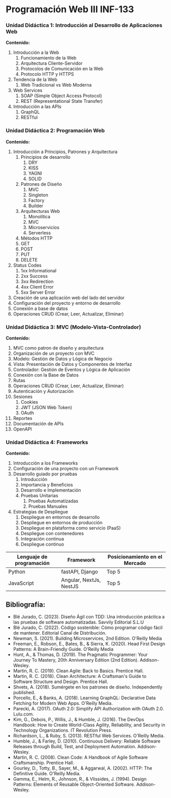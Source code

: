 # Programación Web III INF-133

### Unidad Didáctica 1: Introducción al Desarrollo de Aplicaciones Web
**Contenido:**
1. Introducción a la Web
   1. Funcionamiento de la Web
   2. Arquitectura Cliente-Servidor
   3. Protocolos de Comunicación en la Web
   4. Protocolo HTTP y HTTPS
2. Tendencia de la Web
   1. Web Tradicional vs Web Moderna
3. Web Services
      1. SOAP (Simple Object Access Protocol)
      2. REST (Representational State Transfer)
4. Introducción a las APIs
      1. GraphQL
      2. RESTful
### Unidad Didáctica 2: Programación Web 
**Contenido:**
1. Introducción a Principios, Patrones y Arquitectura
   1. Principios de desarrollo
      1. DRY
      2. KISS
      3. YAGNI
      4. SOLID
   2. Patrones de Diseño
      1. MVC
      2. Singleton
      3. Factory
      4. Builder
   3. Arquitecturas Web
      1. Monolítica
      2. MVC
      3. Microservicios
      4. Serverless
   4. Métodos HTTP
     1. GET
     2. POST
     3. PUT
     4. DELETE
  8. Status Codes
     1. 1xx Informational
     2. 2xx Success
     3. 3xx Redirection
     4. 4xx Client Error
     5. 5xx Server Error
2. Creación de una aplicación web del lado del servidor
3. Configuración del proyecto y entorno de desarrollo
4. Conexión a base  de datos
5. Operaciones CRUD (Crear, Leer, Actualizar, Eliminar) 
### Unidad Didáctica 3: MVC (Modelo-Vista-Controlador) 
**Contenido:**
1.  MVC como patron de diseño y arquitectura
2. Organización de un proyecto con MVC  
3. Modelo: Gestión de Datos y Lógica de Negocio
4. Vista: Presentación de Datos y Componentes de Interfaz
5. Controlador: Gestión de Eventos y Lógica de Aplicación
6. Conexión con la Base de Datos
7. Rutas
8. Operaciones CRUD (Crear, Leer, Actualizar, Eliminar)
9.  Autenticación y Autorización
10. Sesiones
    1. Cookies
    2. JWT (JSON Web Token)
    3. OAuth
11. Reportes
12. Documentación de APIs
  13. OpenAPI
### Unidad Didáctica 4: Frameworks
**Contenido:**
1. Introducción a los Frameworks
2. Configuración de una proyecto con un Framework
3. Desarrollo guiado por pruebas
   1. Introducción
   2. Importancia y Beneficios
   3. Desarrollo e Implementación
   4. Pruebas Unitarias
      1. Pruebas Automatizadas
      2. Pruebas Manuales
4. Estrategias de Despliegue
   1. Despliegue en entornos de desarrollo
   2. Despliegue en entornos de producción
   3. Despliegue en plataforma como servicio (PaaS)
   4. Despliegue con contenedores
   5. Integración continua
   6. Despliegue continuo


| Lenguaje de programación | Framework               | Posicionamiento en el Mercado |
| ------------------------ | ----------------------- | ----------------------------- |
| Python                   | fastAPI, Django         | Top 5                         |
| JavaScript               | Angular, NextJs, NestJS | Top 5                         |


## Bibliografía:
- Blé Jurado, C. (2023). Diseño Ágil con TDD: Una introducción práctica a las pruebas de software automatizadas.  Savvily Editorial S.L.U
- Blé Jurado, C. (2022). Código sostenible: Cómo programar código fácil de mantener. Editorial Canal de Distribución.
- Newman, S. (2021). Building Microservices, 2nd Edition. O'Reilly Media
- Freeman, E., Robson, E., Bates, B., & Sierra, K. (2020). Head First Design Patterns: A Brain-Friendly Guide. O'Reilly Media
- Hunt, A., & Thomas, D. (2019). The Pragmatic Programmer: Your Journey To Mastery, 20th Anniversary Edition (2nd Edition). Addison-Wesley.
- Martin, R. C. (2019). Clean Agile: Back to Basics. Prentice Hall.
- Martin, R. C. (2018). Clean Architecture: A Craftsman's Guide to Software Structure and Design. Prentice Hall.
- Shvets, A. (2018). Sumérgete en los patrones de diseño. Independently published.
- Porcello, E., & Banks, A. (2018). Learning GraphQL: Declarative Data Fetching for Modern Web Apps. O'Reilly Media.
- Parecki, A. (2017). OAuth 2.0: Simplify API Authorization with OAuth 2.0. Lulu.com.
- Kim, G., Debois, P., Willis, J., & Humble, J. (2016). The DevOps Handbook: How to Create World-Class Agility, Reliability, and Security in Technology Organizations. IT Revolution Press.
- Richardson, L., & Ruby, S. (2013). RESTful Web Services. O'Reilly Media.
- Humble, J., & Farley, D. (2010). Continuous Delivery: Reliable Software Releases through Build, Test, and Deployment Automation. Addison-Wesley.
- Martin, R. C. (2008). Clean Code: A Handbook of Agile Software Craftsmanship. Prentice Hall.
- Gourley, D., Totty, B., Sayer, M., & Aggarwal, A. (2002). HTTP: The Definitive Guide. O'Reilly Media.
- Gamma, E., Helm, R., Johnson, R., & Vlissides, J. (1994). Design Patterns: Elements of Reusable Object-Oriented Software. Addison-Wesley.

